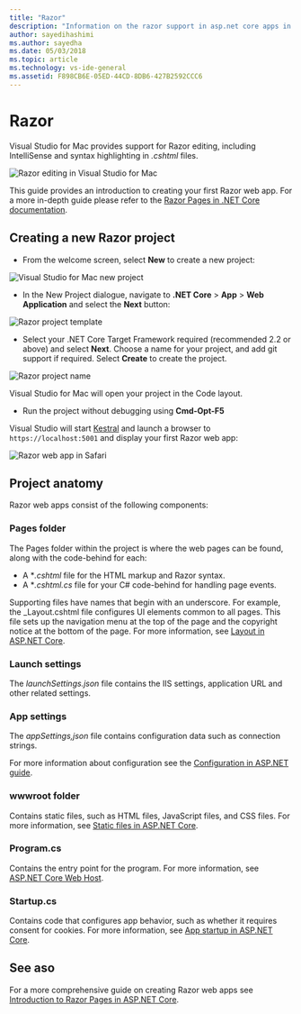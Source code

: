 ```yaml
---
title: "Razor"
description: "Information on the razor support in asp.net core apps in Visual Studio for Mac"
author: sayedihashimi
ms.author: sayedha
ms.date: 05/03/2018
ms.topic: article
ms.technology: vs-ide-general
ms.assetid: F898CB6E-05ED-44CD-8DB6-427B2592CCC6
---
```


# Razor

Visual Studio for Mac provides support for Razor editing, including IntelliSense and syntax highlighting in *.cshtml* files.

![Razor editing in Visual Studio for Mac](media/razor-editor.png)

This guide provides an introduction to creating your first Razor web app. For a more in-depth guide please refer to the [Razor Pages in .NET Core documentation](/aspnet/core/razor-pages/index).

## Creating a new Razor project

* From the welcome screen, select **New** to create a new project:

![Visual Studio for Mac new project](media/razor-new.png)

* In the New Project dialogue, navigate to **.NET Core** > **App** > **Web Application** and select the **Next** button:

![Razor project template](media/razor-new-project1.png)

* Select your .NET Core Target Framework required (recommended 2.2 or above) and select **Next**.  Choose a name for your project, and add git support if required. Select **Create** to create the project.

![Razor project name](media/razor-new-project2.png)

Visual Studio for Mac will open your project in the Code layout.

* Run the project without debugging using **Cmd-Opt-F5**

Visual Studio will start [Kestral](https://docs.microsoft.com/aspnet/core/fundamentals/servers/kestrel) and launch a browser to `https://localhost:5001` and display your first Razor web app:

![Razor web app in Safari](media/razor-webapp.png)

## Project anatomy

Razor web apps consist of the following components:

### Pages folder

The Pages folder within the project is where the web pages can be found, along with the code-behind for each:
* A **.cshtml* file for the HTML markup and Razor syntax.
* A **.cshtml.cs* file for your C# code-behind for handling page events.

Supporting files have names that begin with an underscore. For example, the _Layout.cshtml file configures UI elements common to all pages. This file sets up the navigation menu at the top of the page and the copyright notice at the bottom of the page. For more information, see [Layout in ASP.NET Core](https://docs.microsoft.com/aspnet/core/mvc/views/layout).

### Launch settings

The *launchSettings.json* file contains the IIS settings, application URL and other related settings.

### App settings

The *appSettings,json* file contains configuration data such as connection strings.

For more information about configuration see the [Configuration in ASP.NET guide](https://docs.microsoft.com/aspnet/core/fundamentals/configuration/index).

### wwwroot folder

Contains static files, such as HTML files, JavaScript files, and CSS files. For more information, see [Static files in ASP.NET Core](https://docs.microsoft.com/aspnet/core/fundamentals/static-files).

### Program.cs

Contains the entry point for the program. For more information, see [ASP.NET Core Web Host](https://docs.microsoft.com/aspnet/core/fundamentals/host/web-host).

### Startup.cs

Contains code that configures app behavior, such as whether it requires consent for cookies. For more information, see [App startup in ASP.NET Core](https://docs.microsoft.com/aspnet/core/fundamentals/startup).

## See aso

For a more comprehensive guide on creating Razor web apps see [Introduction to Razor Pages in ASP.NET Core](https://docs.microsoft.com/aspnet/core/razor-pages/index).
